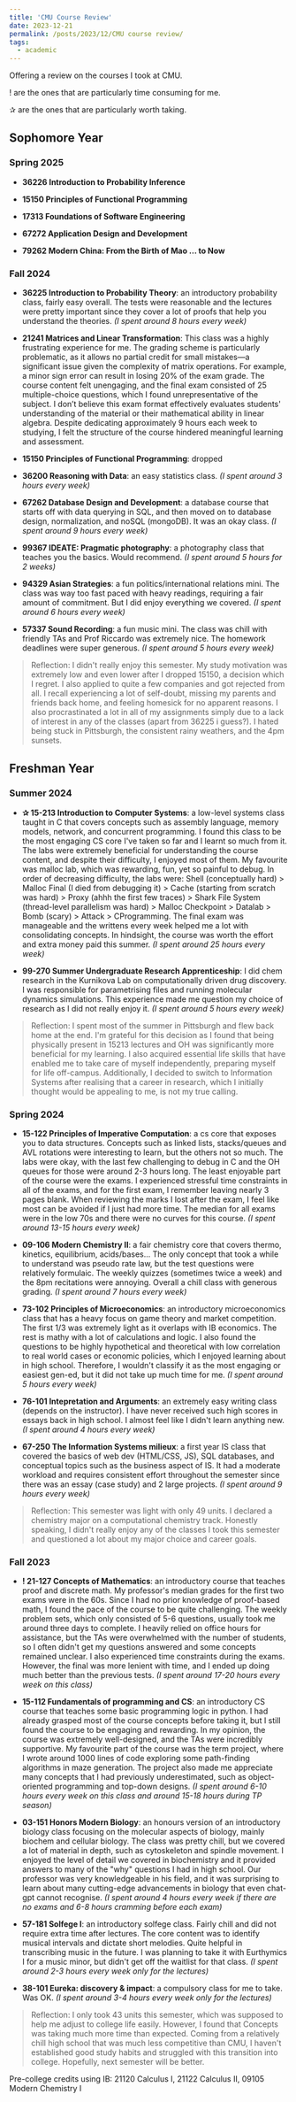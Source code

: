 ```yaml
---
title: 'CMU Course Review'
date: 2023-12-21
permalink: /posts/2023/12/CMU course review/
tags:
  - academic
---
```

Offering a review on the courses I took at CMU.

! are the ones that are particularly time consuming for me.

✰ are the ones that are particularly worth taking.

## Sophomore Year
### Spring 2025 

- **36226 Introduction to Probability Inference**

- **15150 Principles of Functional Programming** 

- **17313 Foundations of Software Engineering**

- **67272 Application Design and Development** 

- **79262 Modern China: From the Birth of Mao ... to Now**


### Fall 2024 

- **36225 Introduction to Probability Theory**: an introductory probability class, fairly easy overall. The tests were reasonable and the lectures were pretty important since they cover a lot of proofs that help you understand the theories. _(I spent around 8 hours every week)_ 

- **21241 Matrices and Linear Transformation**: This class was a highly frustrating experience for me. The grading scheme is particularly problematic, as it allows no partial credit for small mistakes—a significant issue given the complexity of matrix operations. For example, a minor sign error can result in losing 20% of the exam grade. The course content felt unengaging, and the final exam consisted of 25 multiple-choice questions, which I found unrepresentative of the subject. I don’t believe this exam format effectively evaluates students' understanding of the material or their mathematical ability in linear algebra. Despite dedicating approximately 9 hours each week to studying, I felt the structure of the course hindered meaningful learning and assessment. 

- **15150 Principles of Functional Programming**: dropped

- **36200 Reasoning with Data**: an easy statistics class. _(I spent around 3 hours every week)_

- **67262 Database Design and Development**: a database course that starts off with data querying in SQL, and then moved on to database design, normalization, and noSQL (mongoDB). It was an okay class. _(I spent around 9 hours every week)_

- **99367 IDEATE: Pragmatic photography**: a photography class that teaches you the basics. Would recommend. _(I spent around 5 hours for 2 weeks)_
  
- **94329 Asian Strategies**: a fun politics/international relations mini. The class was way too fast paced with heavy readings, requiring a fair amount of commitment. But I did enjoy everything we covered. _(I spent around 6 hours every week)_
  
- **57337 Sound Recording**: a fun music mini. The class was chill with friendly TAs and Prof Riccardo was extremely nice. The homework deadlines were super generous. _(I spent around 5 hours every week)_

> Reflection: I didn't really enjoy this semester. My study motivation was extremely low and even lower after I dropped 15150, a decision which I regret. I also applied to quite a few companies and got rejected from all. I recall experiencing a lot of self-doubt, missing my parents and friends back home, and feeling homesick for no apparent reasons. I also procrastinated a lot in all of my assignments simply due to a lack of interest in any of the classes (apart from 36225 i guess?). I hated being stuck in Pittsburgh, the consistent rainy weathers, and the 4pm sunsets. 

## Freshman Year

### Summer 2024

* **✰ 15-213 Introduction to Computer Systems**: a low-level systems class taught in C that covers concepts such as assembly language, memory models, network, and concurrent programming.  I found this class to be the most engaging CS core I've taken so far and I learnt so much from it. The labs were extremely beneficial for understanding the course content, and despite their difficulty, I enjoyed most of them. My favourite was malloc lab, which was rewarding, fun, yet so painful to debug. In order of decreasing difficulty, the labs were: Shell (conceptually hard) > Malloc Final (I died from debugging it) > Cache (starting from scratch was hard) > Proxy (ahhh the first few traces) > Shark File System (thread-level parallelism was hard) > Malloc Checkpoint > Datalab > Bomb (scary) > Attack > CProgramming. The final exam was manageable and the writtens every week helped me a lot with consolidating concepts. In hindsight, the course was worth the effort and extra money paid this summer. _(I spent around 25 hours every week)_ 

- **99-270 Summer Undergraduate Research Apprenticeship**: I did chem research in the Kurnikova Lab on computationally driven drug discovery. I was responsible for parametrising files and running molecular dynamics simulations. This experience made me question my choice of research as I did not really enjoy it. _(I spent around 5 hours every week)_ 

> Reflection: I spent most of the summer in Pittsburgh and flew back home at the end. I'm grateful for this decision as I found that being physically present in 15213 lectures and OH was significantly more beneficial for my learning. I also acquired essential life skills that have enabled me to take care of myself independently, preparing myself for life off-campus. Additionally, I decided to switch to Information Systems after realising that a career in research, which I initially thought would be appealing to me, is not my true calling.

### Spring 2024 

- **15-122 Principles of Imperative Computation**: a cs core that exposes you to data structures. Concepts such as linked lists, stacks/queues and AVL rotations were interesting to learn, but the others not so much. The labs were okay, with the last few challenging to debug in C and the OH queues for those were around 2-3 hours long. The least enjoyable part of the course were the exams. I experienced stressful time constraints in all of the exams, and for the first exam, I remember leaving nearly 3 pages blank. When reviewing the marks I lost after the exam, I feel like most can be avoided if I just had more time. The median for all exams were in the low 70s and there were no curves for this course.
_(I spent around 13-15 hours every week)_ 

- **09-106 Modern Chemistry II**: a fair chemistry core that covers thermo, kinetics, equilibrium, acids/bases... The only concept that took a while to understand was pseudo rate law, but the test questions were relatively formulaic. The weekly quizzes (sometimes twice a week) and the 8pm recitations were annoying. Overall a chill class with generous grading.
_(I spent around 7 hours every week)_ 

- **73-102 Principles of Microeconomics**: an introductory microeconomics class that has a heavy focus on game theory and market competition. The first 1/3 was extremely light as it overlaps with IB economics. The rest is mathy with a lot of calculations and logic. I also found the questions to be highly hypothetical and theoretical with low correlation to real world cases or economic policies, which I enjoyed learning about in high school. Therefore, I wouldn't classify it as the most engaging or easiest gen-ed, but it did not take up much time for me.
_(I spent around 5 hours every week)_ 

- **76-101 Intepretation and Arguments**: an extremely easy writing class (depends on the instructor). I have never received such high scores in essays back in high school. I almost feel like I didn't learn anything new.
_(I spent around 4 hours every week)_ 

- **67-250 The Information Systems milieux**: a first year IS class that covered the basics of web dev (HTML/CSS, JS), SQL databases, and conceptual topics such as the business aspect of IS. It had a moderate workload and requires consistent effort throughout the semester since there was an essay (case study) and 2 large projects. 
_(I spent around 9 hours every week)_ 

> Reflection: This semester was light with only 49 units. I declared a chemistry major on a computational chemistry track. Honestly speaking, I didn't really enjoy any of the classes I took this semester and questioned a lot about my major choice and career goals. 

### Fall 2023

- **! 21-127 Concepts of Mathematics**: an introductory course that teaches proof and discrete math. My professor's median grades for the first two exams were in the 60s. Since I had no prior knowledge of proof-based math, I found the pace of the course to be quite challenging. The weekly problem sets, which only consisted of 5-6 questions, usually took me around three days to complete. I heavily relied on office hours for assistance, but the TAs were overwhelmed with the number of students, so I often didn't get my questions answered and some concepts remained unclear. I also experienced time constraints during the exams. However, the final was more lenient with time, and I ended up doing much better than the previous tests. 
_(I spent around 17-20 hours every week on this class)_

- **15-112 Fundamentals of programming and CS**: an introductory CS course that teaches some basic programming logic in python. I had already grasped most of the course concepts before taking it, but I still found the course to be engaging and rewarding. In my opinion, the course was extremely well-designed, and the TAs were incredibly supportive. My favourite part of the course was the term project, where I wrote around 1000 lines of code exploring some path-finding algorithms in maze generation. The project also made me appreciate many concepts that I had previously underestimated, such as object-oriented programming and top-down designs.
_(I spent around 6-10 hours every week on this class and around 15-18 hours during TP season)_

- **03-151 Honors Modern Biology**: an honours version of an introductory biology class focusing on the molecular aspects of biology, mainly biochem and cellular biology. The class was pretty chill, but we covered a lot of material in depth, such as cytoskeleton and spindle movement. I enjoyed the level of detail we covered in biochemistry and it provided answers to many of the "why" questions I had in high school. Our professor was very knowledgeable in his field, and it was surprising to learn about many cutting-edge advancements in biology that even chat-gpt cannot recognise.
_(I spent around 4 hours every week if there are no exams and 6-8 hours cramming before each exam)_

- **57-181 Solfege I**: an introductory solfege class. Fairly chill and did not require extra time after lectures. The core content was to identify musical intervals and dictate short melodies. Quite helpful in transcribing music in the future. I was planning to take it with Eurthymics I for a music minor, but didn't get off the waitlist for that class.
_(I spent around 2-3 hours every week only for the lectures)_

- **38-101 Eureka: discovery & impact**: a compulsory class for me to take. Was OK. 
_(I spent around 3-4 hours every week only for the lectures)_

> Reflection: I only took 43 units this semester, which was supposed to help me adjust to college life easily. However, I found that Concepts was taking much more time than expected. Coming from a relatively chill high school that was much less competitive than CMU, I haven't established good study habits and struggled with this transition into college. Hopefully, next semester will be better. 




Pre-college credits using IB: 21120 Calculus I, 21122 Calculus II, 09105 Modern Chemistry I 
